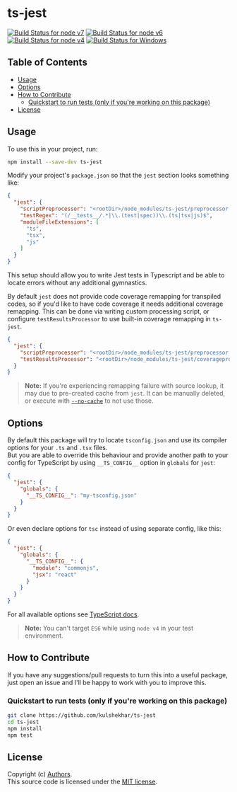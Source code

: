 # ts-jest

[![Build Status for node v7](https://travis-badges.herokuapp.com/repos/kulshekhar/ts-jest/branches/master?job=0)](https://travis-ci.org/kulshekhar/ts-jest)
[![Build Status for node v6](https://travis-badges.herokuapp.com/repos/kulshekhar/ts-jest/branches/master?job=1)](https://travis-ci.org/kulshekhar/ts-jest)
[![Build Status for node v4](https://travis-badges.herokuapp.com/repos/kulshekhar/ts-jest/branches/master?job=2)](https://travis-ci.org/kulshekhar/ts-jest)
[![Build Status for Windows](https://ci.appveyor.com/api/projects/status/gknb1pl72o0w0coc?svg=true)](https://ci.appveyor.com/project/Igmat/ts-jest)

## Table of Contents
<!-- START doctoc generated TOC please keep comment here to allow auto update -->
<!-- DON'T EDIT THIS SECTION, INSTEAD RE-RUN doctoc TO UPDATE -->


- [Usage](#usage)
- [Options](#options)
- [How to Contribute](#how-to-contribute)
  - [Quickstart to run tests (only if you're working on this package)](#quickstart-to-run-tests-only-if-youre-working-on-this-package)
- [License](#license)

<!-- END doctoc generated TOC please keep comment here to allow auto update -->

## Usage

To use this in your project, run:
```sh
npm install --save-dev ts-jest
```
Modify your project's `package.json` so that the `jest` section looks something like:
```json
{
  "jest": {
    "scriptPreprocessor": "<rootDir>/node_modules/ts-jest/preprocessor.js",
    "testRegex": "(/__tests__/.*|\\.(test|spec))\\.(ts|tsx|js)$",
    "moduleFileExtensions": [
      "ts",
      "tsx",
      "js"
    ]
  }
}
```
This setup should allow you to write Jest tests in Typescript and be able to locate errors without any additional gymnastics.

By default `jest` does not provide code coverage remapping for transpiled codes, so if you'd like to have code coverage it needs additional coverage remapping. This can be done via writing custom processing script, or configure `testResultsProcessor` to use built-in coverage remapping in `ts-jest`.
```json
{
  "jest": {
    "scriptPreprocessor": "<rootDir>/node_modules/ts-jest/preprocessor.js",
    "testResultsProcessor": "<rootDir>/node_modules/ts-jest/coverageprocessor.js"
  }
}
```

> **Note:** If you're experiencing remapping failure with source lookup, it may due to pre-created cache from `jest`. It can be manually deleted, or execute with [`--no-cache`](https://facebook.github.io/jest/docs/troubleshooting.html#caching-issues) to not use those.

## Options
By default this package will try to locate `tsconfig.json` and use its compiler options for your `.ts` and `.tsx` files.  
But you are able to override this behaviour and provide another path to your config for TypeScript by using `__TS_CONFIG__` option in `globals` for `jest`:
```json
{
  "jest": {
    "globals": {
      "__TS_CONFIG__": "my-tsconfig.json"
    }
  }
}
```
Or even declare options for `tsc` instead of using separate config, like this:
```json
{
  "jest": {
    "globals": {
      "__TS_CONFIG__": {
        "module": "commonjs",
        "jsx": "react"
      }
    }
  }
}
```
For all available options see [TypeScript docs](https://www.typescriptlang.org/docs/handbook/compiler-options.html).
> **Note:** You can't target `ES6` while using `node v4` in your test environment.

## How to Contribute
If you have any suggestions/pull requests to turn this into a useful package, just open an issue and I'll be happy to work with you to improve this.

### Quickstart to run tests (only if you're working on this package)

```sh
git clone https://github.com/kulshekhar/ts-jest
cd ts-jest
npm install
npm test
```

## License

Copyright (c) [Authors](AUTHORS).  
This source code is licensed under the [MIT license](LICENSE).
